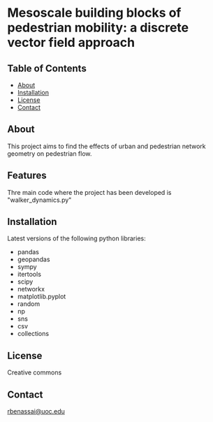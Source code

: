 
# Mesoscale building blocks of pedestrian mobility: a discrete vector field approach

## Table of Contents

- [About](#about)
- [Installation](#installation)
- [License](#license)
- [Contact](#contact)

## About

This project aims to find the effects of urban and pedestrian network geometry on pedestrian flow.

## Features

Thre main code where the project has been developed is "walker_dynamics.py"

## Installation

Latest versions of the following python libraries:

- pandas 
- geopandas
- sympy
- itertools 
- scipy
- networkx 
- matplotlib.pyplot 
- random
- np
- sns
- csv
- collections

## License

Creative commons

## Contact

rbenassai@uoc.edu

